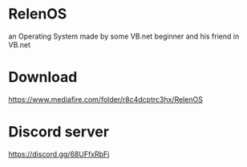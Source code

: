 # RelenOS
an Operating System made by some VB.net beginner and his friend in VB.net
# Download
https://www.mediafire.com/folder/r8c4dcptrc3hx/RelenOS
# Discord server
https://discord.gg/68UFfxRbFj
